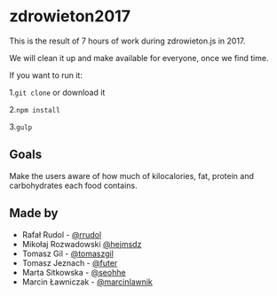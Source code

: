 # zdrowieton2017

This is the result of 7 hours of work during zdrowieton.js in 2017.

We will clean it up and make available for everyone, once we find time.

If you want to run it:

1.`git clone` or download it

2.`npm install`

3.`gulp`

## Goals

Make the users aware of how much of kilocalories, fat, protein and carbohydrates each food contains.

## Made by
- Rafał Rudol - [@rrudol](https://github.com/rrudol)
- Mikołaj Rozwadowski [@hejmsdz](https://github.com/hejmsdz)
- Tomasz Gil - [@tomaszgil](https://github.com/tomaszgil)
- Tomasz Jeznach - [@futer](https://github.com/futer)
- Marta Sitkowska - [@seohhe](https://github.com/seohhe)
- Marcin Ławniczak - [@marcinlawnik](https://github.com/marcinlawnik) 
